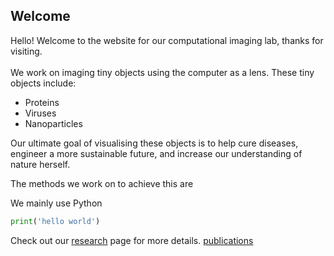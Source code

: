 ## Welcome

Hello! Welcome to the website for our computational imaging lab, thanks for visiting.
<br>
<br>
We work on imaging tiny objects using the computer as a lens. These tiny objects include:
* Proteins
* Viruses
* Nanoparticles

Our ultimate goal of visualising these objects is to help cure diseases, engineer a more sustainable future, and increase our understanding of nature herself.

The methods we work on to achieve this are



We mainly use Python
```python
print('hello world')
```



Check out our 
[research](research.md) page for more details.
[publications](publications.md)


